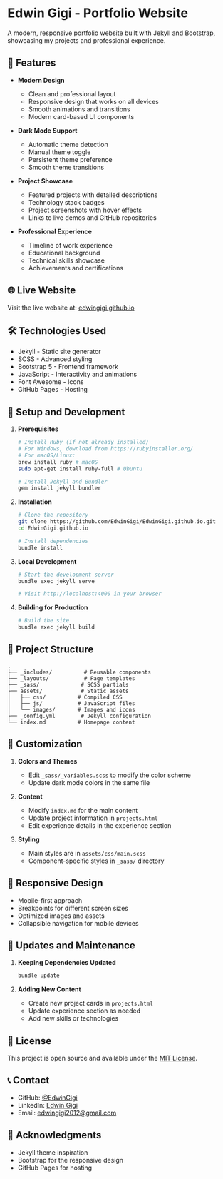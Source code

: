 # Edwin Gigi - Portfolio Website

A modern, responsive portfolio website built with Jekyll and Bootstrap, showcasing my projects and professional experience.

## 🌟 Features

- **Modern Design**
  - Clean and professional layout
  - Responsive design that works on all devices
  - Smooth animations and transitions
  - Modern card-based UI components

- **Dark Mode Support**
  - Automatic theme detection
  - Manual theme toggle
  - Persistent theme preference
  - Smooth theme transitions

- **Project Showcase**
  - Featured projects with detailed descriptions
  - Technology stack badges
  - Project screenshots with hover effects
  - Links to live demos and GitHub repositories

- **Professional Experience**
  - Timeline of work experience
  - Educational background
  - Technical skills showcase
  - Achievements and certifications

## 🌐 Live Website

Visit the live website at: [edwingigi.github.io](https://edwingigi.github.io)

## 🛠️ Technologies Used

- Jekyll - Static site generator
- SCSS - Advanced styling
- Bootstrap 5 - Frontend framework
- JavaScript - Interactivity and animations
- Font Awesome - Icons
- GitHub Pages - Hosting

## 🚀 Setup and Development

1. **Prerequisites**
   ```bash
   # Install Ruby (if not already installed)
   # For Windows, download from https://rubyinstaller.org/
   # For macOS/Linux:
   brew install ruby # macOS
   sudo apt-get install ruby-full # Ubuntu

   # Install Jekyll and Bundler
   gem install jekyll bundler
   ```

2. **Installation**
   ```bash
   # Clone the repository
   git clone https://github.com/EdwinGigi/EdwinGigi.github.io.git
   cd EdwinGigi.github.io

   # Install dependencies
   bundle install
   ```

3. **Local Development**
   ```bash
   # Start the development server
   bundle exec jekyll serve

   # Visit http://localhost:4000 in your browser
   ```

4. **Building for Production**
   ```bash
   # Build the site
   bundle exec jekyll build
   ```

## 📂 Project Structure

```
.
├── _includes/          # Reusable components
├── _layouts/           # Page templates
├── _sass/             # SCSS partials
├── assets/            # Static assets
│   ├── css/          # Compiled CSS
│   ├── js/           # JavaScript files
│   └── images/       # Images and icons
├── _config.yml        # Jekyll configuration
└── index.md          # Homepage content
```

## 🎨 Customization

1. **Colors and Themes**
   - Edit `_sass/_variables.scss` to modify the color scheme
   - Update dark mode colors in the same file

2. **Content**
   - Modify `index.md` for the main content
   - Update project information in `projects.html`
   - Edit experience details in the experience section

3. **Styling**
   - Main styles are in `assets/css/main.scss`
   - Component-specific styles in `_sass/` directory

## 📱 Responsive Design

- Mobile-first approach
- Breakpoints for different screen sizes
- Optimized images and assets
- Collapsible navigation for mobile devices

## 🔄 Updates and Maintenance

1. **Keeping Dependencies Updated**
   ```bash
   bundle update
   ```

2. **Adding New Content**
   - Create new project cards in `projects.html`
   - Update experience section as needed
   - Add new skills or technologies

## 📄 License

This project is open source and available under the [MIT License](LICENSE).

## 📞 Contact

- GitHub: [@EdwinGigi](https://github.com/EdwinGigi)
- LinkedIn: [Edwin Gigi](https://linkedin.com/in/edwin-gigi)
- Email: edwingigi2012@gmail.com

## 🙏 Acknowledgments

- Jekyll theme inspiration
- Bootstrap for the responsive design
- GitHub Pages for hosting 
